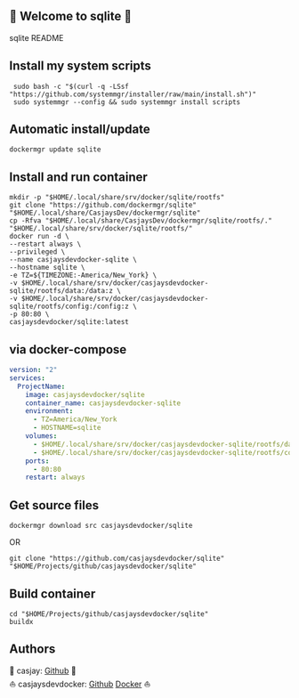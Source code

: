 ## 👋 Welcome to sqlite 🚀  

sqlite README  
  
  
## Install my system scripts  

```shell
 sudo bash -c "$(curl -q -LSsf "https://github.com/systemmgr/installer/raw/main/install.sh")"
 sudo systemmgr --config && sudo systemmgr install scripts  
```
  
## Automatic install/update  
  
```shell
dockermgr update sqlite
```
  
## Install and run container
  
```shell
mkdir -p "$HOME/.local/share/srv/docker/sqlite/rootfs"
git clone "https://github.com/dockermgr/sqlite" "$HOME/.local/share/CasjaysDev/dockermgr/sqlite"
cp -Rfva "$HOME/.local/share/CasjaysDev/dockermgr/sqlite/rootfs/." "$HOME/.local/share/srv/docker/sqlite/rootfs/"
docker run -d \
--restart always \
--privileged \
--name casjaysdevdocker-sqlite \
--hostname sqlite \
-e TZ=${TIMEZONE:-America/New_York} \
-v $HOME/.local/share/srv/docker/casjaysdevdocker-sqlite/rootfs/data:/data:z \
-v $HOME/.local/share/srv/docker/casjaysdevdocker-sqlite/rootfs/config:/config:z \
-p 80:80 \
casjaysdevdocker/sqlite:latest
```
  
## via docker-compose  
  
```yaml
version: "2"
services:
  ProjectName:
    image: casjaysdevdocker/sqlite
    container_name: casjaysdevdocker-sqlite
    environment:
      - TZ=America/New_York
      - HOSTNAME=sqlite
    volumes:
      - $HOME/.local/share/srv/docker/casjaysdevdocker-sqlite/rootfs/data:/data:z
      - $HOME/.local/share/srv/docker/casjaysdevdocker-sqlite/rootfs/config:/config:z
    ports:
      - 80:80
    restart: always
```
  
## Get source files  
  
```shell
dockermgr download src casjaysdevdocker/sqlite
```
  
OR
  
```shell
git clone "https://github.com/casjaysdevdocker/sqlite" "$HOME/Projects/github/casjaysdevdocker/sqlite"
```
  
## Build container  
  
```shell
cd "$HOME/Projects/github/casjaysdevdocker/sqlite"
buildx 
```
  
## Authors  
  
🤖 casjay: [Github](https://github.com/casjay) 🤖  
⛵ casjaysdevdocker: [Github](https://github.com/casjaysdevdocker) [Docker](https://hub.docker.com/u/casjaysdevdocker) ⛵  
